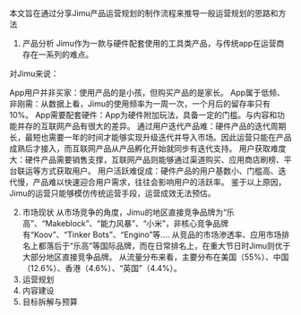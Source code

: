 本文旨在通过分享Jimu产品运营规划的制作流程来推导一般运营规划的思路和方法
1. 产品分析
Jimu作为一款与硬件配套使用的工具类产品，与传统app在运营商存在一系列的难点。

对Jimu来说：

App用户并非买家：使用产品的是小孩，但购买产品的是家长。
App属于低频、非刚需：从数据上看，Jimu的使用频率为一周一次，一个月后的留存率只有10%。
App需要配套硬件：App为硬件附加玩法，具备一定的门槛。与内容和功能并存的互联网产品有很大的差异。
通过用户迭代产品难：硬件产品的迭代周期长，最短也需要一年的时间才能够实现升级迭代并导入市场。因此运营只能在产品成熟后才接入，而互联网产品从产品孵化开始就同步有迭代支持。
用户获取难度大：硬件产品需要销售支撑，互联网产品则能够通过渠道购买、应用商店刷榜、平台联运等方式获取用户。
用户活跃难促成：硬件产品的用户基数小、门槛高、迭代慢，产品难以快速迎合用户需求，往往会影响用户的活跃率。
鉴于以上原因，Jimu的运营只能够模仿传统运营手段，运营成效无法预估。

2. 市场现状
从市场竞争的角度，Jimu的地区直接竞争品牌为“乐高”、“Makeblock”、“能力风暴”、“小米”，非核心竞争品牌有“Koov”、“Tinker Bots”、“Engino”等....
从竞品的市场渗透率、应用市场排名上都落后于“乐高”等国际品牌，而在日常排名上，在重大节日时Jimu则优于大部分地区直接竞争品牌。
从流量分布来看，主要分布在美国（55%）、中国（12.6%）、香港（4.6%）、“英国”（4.4%）。
3. 运营规划
4. 内容建设
5. 目标拆解与预算